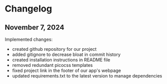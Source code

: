 # Changelog
## November 7, 2024
Implemented changes:
- created github repository for our project
- added gitignore to decrease bloat in commit history
- created installation instructions in README file
- removed redundant picocss templates
- fixed project link in the footer of our app's webpage
- updated requirements.txt to the latest version to manage dependencies